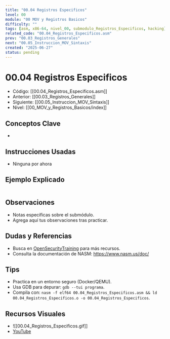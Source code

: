 ```yaml
---
title: "00.04 Registros Especificos"
level: 00
module: "00 MOV y Registros Basicos"
difficulty: ""
tags: [asm, x86-64, nivel_00, submodulo_Registros_Especificos, hacking]
related_code: "00.04_Registros_Especificos.asm"
prev: "00.03_Registros_Generales"
next: "00.05_Instruccion_MOV_Sintaxis"
created: "2025-06-27"
status: pending
---
```


# 00.04 Registros Especificos

- Código: [[00.04_Registros_Especificos.asm]]  
- Anterior: [[00.03_Registros_Generales]]  
- Siguiente: [[00.05_Instruccion_MOV_Sintaxis]]  
- Nivel: [[00_MOV_y_Registros_Basicos/index]]  

## Conceptos Clave
- 

## Instrucciones Usadas
- Ninguna por ahora

## Ejemplo Explicado
```asm

```

## Observaciones
- Notas específicas sobre el submódulo.
- Agrega aquí tus observaciones tras practicar.

## Dudas y Referencias
- Busca en [OpenSecurityTraining](https://opensecuritytraining.info/) para más recursos.
- Consulta la documentación de NASM: https://www.nasm.us/doc/

## Tips
- Practica en un entorno seguro (Docker/QEMU).
- Usa GDB para depurar: `gdb --tui programa`.
- Compila con: `nasm -f elf64 00.04_Registros_Especificos.asm && ld 00.04_Registros_Especificos.o -o 00.04_Registros_Especificos`.

## Recursos Visuales
- ![[00.04_Registros_Especificos.gif]]  
- [YouTube](https://youtube.com/placeholder)
